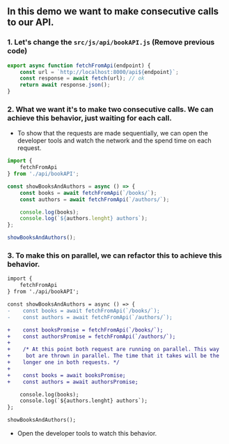 ## In this demo we want to make consecutive calls to our API.


### 1. Let's change the `src/js/api/bookAPI.js` (Remove previous code)

```javascript
export async function fetchFromApi(endpoint) {
    const url = `http://localhost:8000/api${endpoint}`;
    const response = await fetch(url); // ok
    return await response.json();
}
```

### 2. What we want it's to make two consecutive calls. We can achieve this behavior, just waiting for each call.

* To  show that the requests are made sequentially, we can open the developer tools and watch the network and the spend time on each request.

```javascript app.js
import { 
    fetchFromApi 
} from './api/bookAPI';

const showBooksAndAuthors = async () => {
    const books = await fetchFromApi(`/books/`);
    const authors = await fetchFromApi(`/authors/`);

    console.log(books);
    console.log(`${authors.lenght} authors`);
};

showBooksAndAuthors();
```

### 3. To make this on parallel, we can refactor this to achieve this behavior.

```diff app.js
import { 
    fetchFromApi 
} from './api/bookAPI';

const showBooksAndAuthors = async () => {
-    const books = await fetchFromApi(`/books/`);
-    const authors = await fetchFromApi(`/authors/`);

+    const booksPromise = fetchFromApi(`/books/`);
+    const authorsPromise = fetchFromApi(`/authors/`);
+    
+    /* At this point both request are running on parallel. This way
+     bot are thrown in parallel. The time that it takes will be the
+    longer one in both requests. */
+
+    const books = await booksPromise;
+    const authors = await authorsPromise;

    console.log(books);
    console.log(`${authors.lenght} authors`);
};

showBooksAndAuthors();
```
* Open the developer tools to watch this behavior.
